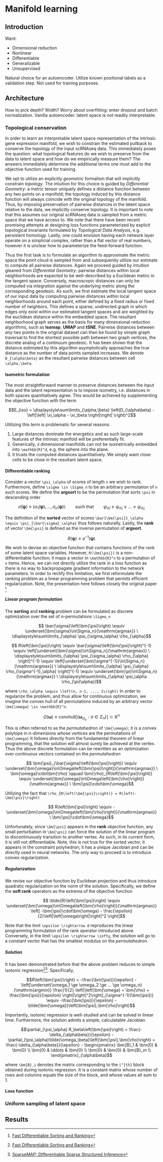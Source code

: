 # Manifold learning

## Introduction

Want:
* Dimensional reduction
* Nonlinear
* Differentiable
* Generalizable
* Unsupervised

Natural choice for an autoencoder.
Utilize known positional labels as a validation step.
Not used for training purposes.

## Architecture

How to pick depth? Width?
Worry about overfitting: enter dropout and batch normalization.
Vanilla autoencoder: latent space is not readily interpretable.

### Topological conservation
In order to learn an interpretable latent space representation of the intrinsic gene expression manifold, we wish to constrain the estimated pullback to conserve the topology of the input scRNAseq data.
This immediately poses the question: what topological features do we wish to preserve from the data to latent space and how do we empirically measure them?
The answers immediately determine the additional terms one must add to the objective function used for training.

We opt to utilize an explicitly _geometric_ formalism that will implicitly constrain _topology_.
The intuition for this choice is guided by _Differential Geometry_: a metric tensor uniquely defines a distance function between any two points on a manifold; the topology induced by this distance function will always coincide with the original topology of the manifold.
Thus, by imposing preservation of pairwise distances in the latent space relative to the data, we implicitly conserve topology.
It is important to note that this assumes our original scRNAseq data is sampled from a metric space that we have access to.
We note that there have been recent promising attempts at designing loss functions parameterized by explicit topological invariants formulated by _Topological Data Analysis_, e.g. persistent homology.
Lastly, one could envision having each network layer operate on a simplicial complex, rather than a flat vector of real numbers, however it is unclear how to parameterize the feed-forward function.

Thus the first task is to formulate an algorithm to approximate the metric space the point cloud is sampled from and subsequently utilize our estimate to compute all pairwise distances.
Again we proceed guided by intuition gleaned from _Differential Geometry_: pairwise distances within local neighborhoods are expected to be well-described by a Euclidean metric in the tangent space.
Conversely, macroscopic distances can only be computed via integration against the underlying metric along the corresponding geodesic.
As such, we first estimate the local tangent space of our input data by computing pairwise distances within local neighborhoods around each point, either defined by a fixed radius or fixed number of neighbors.
This defines a sparse, undirected graph in which edges only exist within our estimated tangent spaces and are weighted by the euclidean distance within the embedded space.
The resultant neighborhood graph serves as the basis for many dimensional reduction algorithms, such as **Isomap**, **UMAP** and **tSNE**.
Pairwise distances between _any_ two points in the original dataset can then be found by simple graph traversal to find the shortest possible path between two graph vertices, the discrete analog of a continuum geodesic.
It has been shown that the distance estimated by this algorithm asymptotically approaches the true distance as the number of data points sampled increases.
We denote ``D_{\alpha\beta}`` as the resultant pairwise distances between cell ``\alpha,\beta``.

#### Isometric formulation
The most straightforward manner to preserve distances between the input data and the latent representation is to impose isometry, i.e. distances in both spaces quantitatively agree.
This would be achieved by supplementing the objective function with the term
```math
E_{iso} = \displaystyle\sum\limits_{\alpha,\beta} \left(D_{\alpha\beta} - \left|\left| \xi_\alpha - \xi_\beta \right|\right| \right)^2
```
Utilizing this term is problematic for several reasons:
1. Large distances dominate the energetics and as such large-scale features of the intrinsic manifold will be preferentially fit.
2. Generically, ``d`` dimensional manifolds can not be isometrically embedded into ``\mathbb{R}^d``, e.g. the sphere into the plane.
3. It trusts the computed distances quantitatively. We simply want close cells to be close in the resultant latent space.

#### Differentiable ranking
Consider a vector ``\psi_\alpha`` of scores of length ``n`` we wish to rank.
Furthermore, define ``\sigma \in \Sigma_n`` to be an arbitrary permutation of ``n`` such scores.
We define the **argsort** to be the permutation that sorts ``\psi`` in descending order
```math
    \bar{\sigma}\left(\bm{\psi}\right) \equiv \left(\sigma_1\left(\bm{\psi}\right),...,\sigma_n\left(\bm{\psi}\right)\right) \qquad \text{such that} \qquad
    \psi_{\bar{\sigma}_1} \ge \psi_{\bar{\sigma}_1} \ge ... \ge \psi_{\bar{\sigma}_n}
```

The definition of the **sorted** vector of scores ``\bar{\bm{\psi}}_\alpha \equiv \psi_{\bar{\sigma}_\alpha}`` thus follows naturally.
Lastly, the **rank** of vector ``\bm{\psi}`` is defined as the inverse permutation of **argsort**.
```math
    R\left(\bm{\psi}\right) \equiv \bar{\sigma}^{-1}\left(\bm{\psi}\right)
```
We wish to devise an objective function that contains functions of the rank of some latent space variables.
However, ``R(\bm{\psi})`` is a non-differentiable function; it maps a vector in ``\mathbb{R}^n`` to a permutation of ``n`` items.
Hence, we can not directly utilize the rank in a loss function as there is no way to backpropagate gradient information to the network parameters.
In order to rectify this limitation, we first reformulate the ranking problem as a linear programming problem that permits efficient regularization.
Note, the presentation here follows closely the original paper [^1]

[^1]: [Fast Differentiable Sorting and Ranking](https://arxiv.org/abs/2002.08871)

##### Linear program formulation

The **sorting** and **ranking** problem can be formulated as discrete optimization over the set of n-permutations ``\Sigma_n``
```math
    \bar{\sigma}\left(\bm{\psi}\right) \equiv \underset{\bm{\sigma}\in\Sigma_n}{\mathrm{argmax}} \ \displaystyle\sum\limits_{\alpha} \psi_{\sigma_\alpha} \rho_{\alpha}
```
```math
    R\left(\bm{\psi}\right)
    \equiv \bar{\sigma}\left(\bm{\psi}\right)^{-1} 
    \equiv \left[\underset{\bm{\sigma}\in\Sigma_n}{\mathrm{argmax}} \ \displaystyle\sum\limits_{\alpha} \psi_{\sigma_\alpha} \rho_{\alpha} \right]^{-1}
    \equiv \left[\underset{\bm{\sigma^{-1}}\in\Sigma_n}{\mathrm{argmax}} \ \displaystyle\sum\limits_{\alpha} \psi_{\alpha} \rho_{\sigma^{-1}_\alpha} \right]^{-1}
    \equiv \underset{\bm{\pi}\in\Sigma_n}{\mathrm{argmax}} \ \displaystyle\sum\limits_{\alpha} \psi_\alpha \rho_{\pi(\alpha)}
```
where ``\rho_\alpha \equiv \left(n, n-1, ..., 1\right)``
In order to regularize the problem, and thus allow for continuous optimization, we imagine the convex hull of all permutations induced by an arbitrary vector ``\bm{\omega} \in \mathbb{R}^n``.
```math
    \Omega\left(\bm{\omega}\right) \equiv \text{convhull}\left[\left\{\bm{\omega}_{\sigma_\alpha}: \sigma \in \Sigma_n \right\}\right] \subset \mathbb{R}^n
```
This is often referred to as the _permutahedron_ of ``\bm{\omega}``; it is a convex polytope in n-dimensions whose vertices are the permutations of ``\bm{\omega}``
It follows directly from the fundamental theorem of linear programming, that the solution will almost surely be achieved at the vertex.
Thus the above discrete formulation can be rewritten as an optimization over continuous vectors contained on the _permutahedron_
```math
    \bm{\psi}_{\bar{\sigma}\left(\bm{\psi}\right)} \equiv \underset{\bm{\omega}\in\Omega\left(\bm{\psi}\right)}{\mathrm{argmax}} \ \bm{\omega}\cdot\bm{\rho}
    \qquad
    \bm{\rho}_{R\left(\bm{\psi}\right)} \equiv \underset{\bm{\omega}\in\Omega\left(\bm{\rho}\right)}{\mathrm{argmax}} \ \bm{\psi}\cdot\bm{\omega}
```
Utilizing the fact that ``\rho_{R\left(\bm{\psi}\right)} = R\left(-\bm{\psi}\right)``
```math
    R\left(\bm{\psi}\right) \equiv -\underset{\bm{\omega}\in\Omega\left(\bm{\rho}\right)}{\mathrm{argmax}} \ \bm{\psi}\cdot\bm{\omega}
```
Unfortunately, since ``\bm{\psi}`` appears in the **rank** objective function, any small perturbation in ``\bm{\psi}`` can force the solution of the linear program to discontinuously transition to another vertex.
As such, in its current form, it is still not differentiable.
Note, this is not true for the sorted vector, it appears in the constraint polyhedron; it has a unique Jacobian and can be directly used in neural networks.
The only way to proceed is to introduce convex regularization.

##### Regularization
We revise our objective function by Euclidean projection and thus introduce quadratic regularization on the norm of the solution.
Specifically, we define the **soft rank** operators as the extrema of the objective function
```math
    \tilde{R}\left(\bm{\psi}\right) \equiv \underset{\bm{\omega}\in\Omega\left(\bm{\rho}\right)}{\mathrm{argmax}} \left[ -\bm{\psi}\cdot\bm{\omega}
    - \frac{\epsilon}{2}\left|\left|\omega\right|\right|^2 \right]
```
Note that the limit ``\epsilon \rightarrow 0`` reproduces the linear programming formulation of the rank operator introduced above.
Conversely, in the limit ``\epsilon \rightarrow \infty``, the solution will go to a constant vector that has the smallest modulus on the _permutahedron_.

##### Solution
It has been demonstrated before that the above problem reduces to simple isotonic regression[^1][^2].
Specifically,
```math
R\left(\bm{\psi}\right) = -\frac{\bm{\psi}}{\epsilon} -
    \left[\underset{\omega_1 \ge \omega_2 \ge ... \ge \omega_n}{\mathrm{argmin}}
    \frac{1}{2} \left|\left|\bm{\omega} + \bm{\rho} + \frac{\bm{\psi}}{\epsilon} \right|\right|^2\right]_{\sigma^{-1}(\bm{\psi})}
\equiv -\frac{\bm{\psi}}{\epsilon} - \tilde{\bm{\omega}}\left(\bm{\psi},\bm{\rho}\right)
```
Importantly, isotonic regression is well-studied and can be solved in linear time.
Furthermore, the solution admits a simple, calculatable Jacobian
```math
\partial_{\psi_\alpha} R_\beta\left(\bm{\psi}\right)
= \frac{-\delta_{\alpha\beta}}{\epsilon} - \partial_{\psi_\alpha}\tilde{\omega_\beta}\left(\bm{\psi},\bm{\rho}\right)
= \frac{-\delta_{\alpha\beta}}{\epsilon} - 
    \begin{pmatrix}
    \bm{B}_1 & \bm{0} & \bm{0} \\
    \bm{0}   & \ddots & \bm{0} \\
    \bm{0}   & \bm{0} & \bm{B}_m \\
    \end{pmatrix}_{\alpha\beta}
```
where ``\bm{B}_i`` denotes the matrix corresponding to the `i^{th}` block obtained during isotonic regression.
It is a constant matrix whose number of rows and columns equals the size of the block, and whose values all sum to 1.

[^2]: [SparseMAP: Differentiable Sparse Structured Inference](https://arxiv.org/abs/1802.04223)

#### Loss function

### Uniform sampling of latent space

## Results
